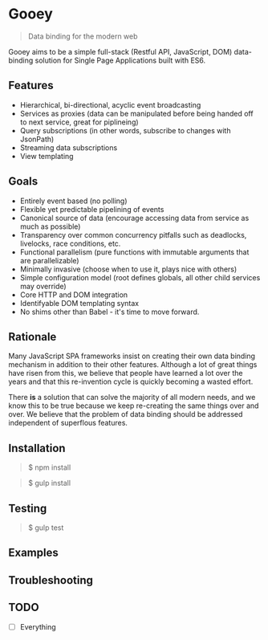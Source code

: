 # Gooey

> Data binding for the modern web

Gooey aims to be a simple full-stack (Restful API, JavaScript, DOM) data-binding solution for Single Page Applications built with ES6.

## Features

* Hierarchical, bi-directional, acyclic event broadcasting
* Services as proxies (data can be manipulated before being handed off to next service, great for piplineing)
* Query subscriptions (in other words, subscribe to changes with JsonPath)
* Streaming data subscriptions
* View templating

## Goals

* Entirely event based (no polling)
* Flexible yet predictable pipelining of events
* Canonical source of data (encourage accessing data from service as much as possible)
* Transparency over common concurrency pitfalls such as deadlocks, livelocks, race conditions, etc.
* Functional parallelism (pure functions with immutable arguments that are parallelizable)
* Minimally invasive (choose when to use it, plays nice with others)
* Simple configuration model (root defines globals, all other child services may override)
* Core HTTP and DOM integration
* Identifyable DOM templating syntax
* No shims other than Babel - it's time to move forward.

## Rationale

Many JavaScript SPA frameworks insist on creating their own data binding mechanism in addition to their other features.
Although a lot of great things have risen from this, we believe that people have learned a lot over the years and that 
this re-invention cycle is quickly becoming a wasted effort.

There **is** a solution that can solve the majority of all modern needs, and we know this to be true because we keep
re-creating the same things over and over.  We believe that the problem of data binding should be addressed independent
of superflous features.

## Installation

> $ npm install

> $ gulp install

## Testing

> $ gulp test

## Examples

## Troubleshooting

## TODO

- [ ] Everything
